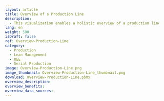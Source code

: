 ```yaml
---
layout: article
title: Overview of a Production Line
description: 
  - This visualization enables a holistic overview of a production line by means of a generic background graphic. Thus, different machine statuses, target/actual comparisons, OEE and much more can be displayed in real time. Replace the static variables with your data sources in order to map your production line holistically in just a few steps.
lang: en
weight: 500
isDraft: false
ref: Overview-Production-Line
category:
  - Production
  - Lean Management
  - OEE
  - Serial Production
image: Overview-Production-Line.png
image_thumbnail: Overview-Production-Line_thumbnail.png
download: Overview-Production-Line.pbmx
overview_description:
overview_benefits:
overview_data_sources:
---
```

